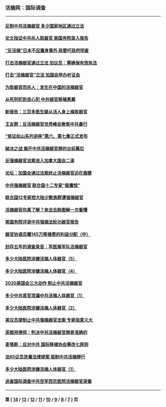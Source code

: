 ### 活摘网：国际调查
---
#### [反制中共活摘器官 多少国家地区通过立法](../../pages/nf5947/n14009863.md?07100430) 
#### [论文指证中共杀人取器官 美国务院录入报告](../../pages/nf5947/n13999890.md?07100430) 
#### [“反活摘”日本不应置身事外 政要吁政府彻查](../../pages/nf5947/n13971188.md?07100430) 
#### [打击活摘器官通过立法 加议员：需确保有效执法](../../pages/nf5947/n13886356.md?07100430) 
#### [打击“活摘器官”立法 加国会举办听证会](../../pages/nf5947/n13869362.md?07100430) 
#### [为取器官而杀人：发生在中国的活摘器官](../../pages/nf5947/n13794731.md?07100430) 
#### [从死刑犯到良心犯 中共器官移植黑幕](../../pages/nf5947/n13764669.md?07100430) 
#### [新报告：三百多医生疑从活人身上摘取器官](../../pages/nf5947/n13703044.md?07100430) 
#### [王友群：反活摘器官世界峰会聚焦中共暴行](../../pages/nf5947/n13250738.md?07100430) 
#### [“铁证如山系列讲座”第六、第七集正式发布](../../pages/nf5947/n13106287.md?07100430) 
#### [破冰之战 揭开中共活摘器官罪的台前幕后](../../pages/nf5947/n13082457.md?07100430) 
#### [反强摘器官法案进入加拿大国会二读](../../pages/nf5947/n13033450.md?07100430) 
#### [论坛：加国会通过法案终止活摘器官迫在眉睫](../../pages/nf5947/n13029839.md?07100430) 
#### [中共强摘器官 联合国十二专家“极震惊”](../../pages/nf5947/n13024313.md?07100430) 
#### [联合国12专家控大陆少数族群遭强摘器官](../../pages/nf5947/n13023877.md?07100430) 
#### [活摘器官你真了解？来龙去脉图解一次看懂](../../pages/nf5947/n13013820.md?07100430) 
#### [美国务院详录中共强摘法轮功器官报告](../../pages/nf5947/n12944519.md?07100430) 
#### [器官协调员曝145万移植费的利益分配（中）](../../pages/nf5947/n12894547.md?07100430) 
#### [封存五年的调查录音：军医揭军队活摘器官](../../pages/nf5947/n12798692.md?07100430) 
#### [多少大陆医院涉嫌活摘人体器官（5）](../../pages/nf5947/n12768383.md?07100430) 
#### [多少大陆医院涉嫌活摘人体器官（4）](../../pages/nf5947/n12664434.md?07100430) 
#### [2020美国会三大动作 制止中共活摘器官](../../pages/nf5947/n12682004.md?07100430) 
#### [多少中共高官泄漏中共活摘人体器官（1）](../../pages/nf5947/n12671234.md?07100430) 
#### [多少大陆医院涉嫌活摘人体器官（2）](../../pages/nf5947/n12655589.md?07100430) 
#### [美议员提制止中共强摘器官法案 专家指意义大](../../pages/nf5947/n12630561.md?07100430) 
#### [英御用律师：判决中共活摘器官罪是准确的](../../pages/nf5947/n12580740.md?07100430) 
#### [麦塔斯：应对中共 国际移植协会需改七原则](../../pages/nf5947/n12514711.md?07100430) 
#### [法65议员连署法律提案 抵制中共活摘罪行](../../pages/nf5947/n12437047.md?07100430) 
#### [多少大陆医院涉嫌活摘人体器官（1）](../../pages/nf5947/n12414284.md?07100430) 
#### [追查国际调查中共空军西京医院活摘器官录像](../../pages/nf5947/n12348837.md?07100430) 

---
#### 第 [ [14](./14.md?07100430) / [13](./13.md?07100430) / [12](./12.md?07100430) / [11](./11.md?07100430) / [10](./10.md?07100430) / [9](./9.md?07100430) / [8](./8.md?07100430) / [7](./7.md?07100430) ] 页

